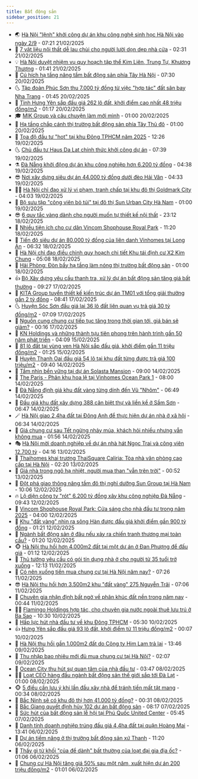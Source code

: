 ```yaml
---
title: Bất động sản
sidebar_position: 21
---
```


<!-- dantri-bat-dong-san:START -->
- 🌏 [Hà Nội &quot;lệnh&quot; khởi công dự án khu công nghệ sinh học Hà Nội vào ngày 2/9](https://dantri.com.vn/bat-dong-san/ha-noi-lenh-khoi-cong-du-an-khu-cong-nghe-sinh-hoc-ha-noi-vao-ngay-29-20250221113543001.htm) - 07:21 21/02/2025
- 👹 [7 vật liệu nội thất dễ lau chùi cho người lười dọn dẹp nhà cửa](https://dantri.com.vn/bat-dong-san/7-vat-lieu-noi-that-de-lau-chui-cho-nguoi-luoi-don-dep-nha-cua-20250220160716283.htm) - 02:31 21/02/2025
- 💡 [Hà Nội duyệt nhiệm vụ quy hoạch tập thể Kim Liên, Trung Tự, Khương Thượng](https://dantri.com.vn/bat-dong-san/ha-noi-duyet-nhiem-vu-quy-hoach-tap-the-kim-lien-trung-tu-khuong-thuong-20250221012708244.htm) - 01:41 21/02/2025
- 🌋 [Cú hích hạ tầng nâng tầm bất động sản phía Tây Hà Nội](https://dantri.com.vn/bat-dong-san/cu-hich-ha-tang-nang-tam-bat-dong-san-phia-tay-ha-noi-20250220141930796.htm) - 07:30 20/02/2025
- 🌜 [Tập đoàn Phúc Sơn thu 7.000 tỷ đồng từ việc &quot;hợp tác&quot; đất sân bay Nha Trang](https://dantri.com.vn/bat-dong-san/tap-doan-phuc-son-thu-7000-ty-dong-tu-viec-hop-tac-dat-san-bay-nha-trang-20250219145600027.htm) - 01:45 20/02/2025
- 💃 [Tỉnh Hưng Yên sắp đấu giá 262 lô đất, khởi điểm cao nhất 48 triệu đồng/m2](https://dantri.com.vn/bat-dong-san/tinh-hung-yen-sap-dau-gia-262-lo-dat-khoi-diem-cao-nhat-48-trieu-dongm2-20250220015150084.htm) - 01:17 20/02/2025
- 🎓 [MIK Group và câu chuyện làm mới mình](https://dantri.com.vn/bat-dong-san/mik-group-va-cau-chuyen-lam-moi-minh-20250219215629375.htm) - 01:00 20/02/2025
- 🌝 [Hạ tầng chắp cánh thị trường bất động sản phía Tây Thủ đô](https://dantri.com.vn/bat-dong-san/ha-tang-chap-canh-thi-truong-bat-dong-san-phia-tay-thu-do-20250219221133027.htm) - 01:00 20/02/2025
- 🧐 [Tọa độ đầu tư &quot;hot&quot; tại khu Đông TPHCM năm 2025](https://dantri.com.vn/bat-dong-san/toa-do-dau-tu-hot-tai-khu-dong-tphcm-nam-2025-20250219180439582.htm) - 12:26 19/02/2025
- 🌜 [Chủ đầu tư Haus Da Lat chính thức khởi công dự án](https://dantri.com.vn/bat-dong-san/chu-dau-tu-haus-da-lat-chinh-thuc-khoi-cong-du-an-20250219142850654.htm) - 07:39 19/02/2025
- ⚗️ [Đà Nẵng khởi động dự án khu công nghiệp hơn 6.200 tỷ đồng](https://dantri.com.vn/bat-dong-san/da-nang-khoi-dong-du-an-khu-cong-nghiep-hon-6200-ty-dong-20250218124919926.htm) - 04:38 19/02/2025
- 😎 [Nơi xây dựng siêu dự án 44.000 tỷ đồng dưới đèo Hải Vân](https://dantri.com.vn/bat-dong-san/noi-xay-dung-sieu-du-an-44000-ty-dong-duoi-deo-hai-van-20250218230910898.htm) - 04:33 19/02/2025
- 🧑‍🏫 [Hà Nội chỉ đạo xử lý vi phạm, tranh chấp tại khu đô thị Goldmark City](https://dantri.com.vn/bat-dong-san/ha-noi-chi-dao-xu-ly-vi-pham-tranh-chap-tai-khu-do-thi-goldmark-city-20250219062557471.htm) - 04:03 19/02/2025
- 💪 [Bộ sưu tập &quot;công viên bỏ túi&quot; tại đô thị Sun Urban City Hà Nam](https://dantri.com.vn/bat-dong-san/bo-suu-tap-cong-vien-bo-tui-tai-do-thi-sun-urban-city-ha-nam-20250219073448425.htm) - 01:00 19/02/2025
- 😎 [6 quy tắc vàng dành cho người muốn tự thiết kế nội thất](https://dantri.com.vn/bat-dong-san/6-quy-tac-vang-danh-cho-nguoi-muon-tu-thiet-ke-noi-that-20250218105744286.htm) - 23:12 18/02/2025
- 🧠 [Nhiều tiện ích cho cư dân Vincom Shophouse Royal Park](https://dantri.com.vn/bat-dong-san/nhieu-tien-ich-cho-cu-dan-vincom-shophouse-royal-park-20250218173248555.htm) - 11:20 18/02/2025
- 🧰 [Tiến độ siêu dự án 80.000 tỷ đồng của liên danh Vinhomes tại Long An](https://dantri.com.vn/bat-dong-san/tien-do-sieu-du-an-80000-ty-dong-cua-lien-danh-vinhomes-tai-long-an-20250217125017963.htm) - 06:32 18/02/2025
- 🤩 [Hà Nội chỉ đạo điều chỉnh quy hoạch chi tiết Khu tái định cư X2 Kim Chung](https://dantri.com.vn/bat-dong-san/ha-noi-chi-dao-dieu-chinh-quy-hoach-chi-tiet-khu-tai-dinh-cu-x2-kim-chung-20250218034044368.htm) - 05:08 18/02/2025
- 🦆 [Hải Phòng: Đòn bẩy hạ tầng làm nóng thị trường bất động sản](https://dantri.com.vn/bat-dong-san/hai-phong-don-bay-ha-tang-lam-nong-thi-truong-bat-dong-san-20250217224308152.htm) - 01:00 18/02/2025
- 👍 [Bộ Xây dựng yêu cầu thanh tra, xử lý dự án bất động sản tăng giá bất thường](https://dantri.com.vn/bat-dong-san/bo-xay-dung-yeu-cau-thanh-tra-xu-ly-du-an-bat-dong-san-tang-gia-bat-thuong-20250217152055632.htm) - 09:27 17/02/2025
- 🙉 [KITA Group tuyển thiết kế kiến trúc dự án TM01 với tổng giải thưởng gần 2 tỷ đồng](https://dantri.com.vn/bat-dong-san/kita-group-tuyen-thiet-ke-kien-truc-du-an-tm01-voi-tong-giai-thuong-gan-2-ty-dong-20250217154117168.htm) - 08:41 17/02/2025
- 🌜 [Huyện Sóc Sơn đấu giá lại 36 lô đất liên quan vụ trả giá 30 tỷ đồng/m2](https://dantri.com.vn/bat-dong-san/huyen-soc-son-dau-gia-lai-36-lo-dat-lien-quan-vu-tra-gia-30-ty-dongm2-20250217130038740.htm) - 07:09 17/02/2025
- 🌋 [Nguồn cung chung cư tiếp tục tăng trong thời gian tới, giá bán sẽ giảm?](https://dantri.com.vn/bat-dong-san/nguon-cung-chung-cu-tiep-tuc-tang-trong-thoi-gian-toi-gia-ban-se-giam-20250217022158898.htm) - 00:16 17/02/2025
- 🥰 [KN Holdings và những thành tựu tiên phong trên hành trình gần 50 năm phát triển](https://dantri.com.vn/bat-dong-san/kn-holdings-va-nhung-thanh-tuu-tien-phong-tren-hanh-trinh-gan-50-nam-phat-trien-20250215105923598.htm) - 04:09 15/02/2025
- 💯 [81 lô đất tại vùng ven Hà Nội sắp đấu giá, khởi điểm gần 11 triệu đồng/m2](https://dantri.com.vn/bat-dong-san/81-lo-dat-tai-vung-ven-ha-noi-sap-dau-gia-khoi-diem-gan-11-trieu-dongm2-20250215054649562.htm) - 01:25 15/02/2025
- 🤩 [Huyện Thanh Oai đấu giá 54 lô tại khu đất từng được trả giá 100 triệu/m2](https://dantri.com.vn/bat-dong-san/huyen-thanh-oai-dau-gia-54-lo-tai-khu-dat-tung-duoc-tra-gia-100-trieum2-20250214145216049.htm) - 09:40 14/02/2025
- 💄 [Tầm nhìn bền vững tại dự án Solasta Mansion](https://dantri.com.vn/bat-dong-san/tam-nhin-ben-vung-tai-du-an-solasta-mansion-20250214152138070.htm) - 09:00 14/02/2025
- 🦍 [The Paris - Phân khu hoa lệ tại Vinhomes Ocean Park 1](https://dantri.com.vn/bat-dong-san/the-paris-phan-khu-hoa-le-tai-vinhomes-ocean-park-1-20250214135710834.htm) - 08:00 14/02/2025
- 🎡 [Đà Nẵng định giá khu đất vàng từng dính đến Vũ &quot;Nhôm&quot;](https://dantri.com.vn/bat-dong-san/da-nang-dinh-gia-khu-dat-vang-tung-dinh-den-vu-nhom-20250213180518032.htm) - 06:49 14/02/2025
- 🐎 [Đấu giá khu đất xây dựng 388 căn biệt thự và liền kề ở Sầm Sơn](https://dantri.com.vn/bat-dong-san/dau-gia-khu-dat-xay-dung-388-can-biet-thu-va-lien-ke-o-sam-son-20250214122101825.htm) - 06:47 14/02/2025
- 🪄 [Hà Nội giao 2,4ha đất tại Đông Anh để thực hiện dự án nhà ở xã hội](https://dantri.com.vn/bat-dong-san/ha-noi-giao-24ha-dat-tai-dong-anh-de-thuc-hien-du-an-nha-o-xa-hoi-20250214105021181.htm) - 06:34 14/02/2025
- 💼 [Giá chung cư sau Tết ngừng nhảy múa, khách hỏi nhiều nhưng vẫn không mua](https://dantri.com.vn/bat-dong-san/gia-chung-cu-sau-tet-ngung-nhay-mua-khach-hoi-nhieu-nhung-van-khong-mua-20250213181035768.htm) - 01:56 14/02/2025
- 🎭 [Hà Nội mời doanh nghiệp về dự án nhà hát Ngọc Trai và công viên 12.700 tỷ](https://dantri.com.vn/bat-dong-san/ha-noi-moi-doanh-nghiep-ve-du-an-nha-hat-ngoc-trai-va-cong-vien-12700-ty-20250213021816383.htm) - 04:16 13/02/2025
- 🐻 [Thaihomes khai trương ThaiSquare Caliria: Tòa nhà văn phòng cao cấp tại Hà Nội](https://dantri.com.vn/bat-dong-san/thaihomes-khai-truong-thaisquare-caliria-toa-nha-van-phong-cao-cap-tai-ha-noi-20250213090050258.htm) - 02:20 13/02/2025
- 💃 [Giá nhà trong ngõ hạ nhiệt, người mua than &quot;vẫn trên trời&quot;](https://dantri.com.vn/bat-dong-san/gia-nha-trong-ngo-ha-nhiet-nguoi-mua-than-van-tren-troi-20250213020326402.htm) - 00:52 13/02/2025
- 🦣 [Đột phá giao thông nâng tầm đô thị nghỉ dưỡng Sun Group tại Hà Nam](https://dantri.com.vn/bat-dong-san/dot-pha-giao-thong-nang-tam-do-thi-nghi-duong-sun-group-tai-ha-nam-20250212164252511.htm) - 10:06 12/02/2025
- 🔥 [Lộ diện công ty &quot;rót&quot; 6.200 tỷ đồng xây khu công nghiệp Đà Nẵng](https://dantri.com.vn/bat-dong-san/lo-dien-cong-ty-rot-6200-ty-dong-xay-khu-cong-nghiep-da-nang-20250212081543203.htm) - 09:43 12/02/2025
- 🤩 [Vincom Shophouse Royal Park: Cửa sáng cho nhà đầu tư trong năm 2025](https://dantri.com.vn/bat-dong-san/vincom-shophouse-royal-park-cua-sang-cho-nha-dau-tu-trong-nam-2025-20250212103521543.htm) - 04:00 12/02/2025
- 🥳 [Khu &quot;đất vàng&quot; nhìn ra sông Hàn được đấu giá khởi điểm gần 900 tỷ đồng](https://dantri.com.vn/bat-dong-san/khu-dat-vang-nhin-ra-song-han-duoc-dau-gia-khoi-diem-gan-900-ty-dong-20241220135702123.htm) - 01:21 12/02/2025
- 🤗 [Ngành bất động sản ở đâu nếu xảy ra chiến tranh thương mại toàn cầu?](https://dantri.com.vn/bat-dong-san/nganh-bat-dong-san-o-dau-neu-xay-ra-chien-tranh-thuong-mai-toan-cau-20250211171158389.htm) - 01:20 12/02/2025
- 🐵 [Hà Nội thu hồi hơn 4.000m2 đất tại một dự án ở Đan Phượng để đấu giá](https://dantri.com.vn/bat-dong-san/ha-noi-thu-hoi-hon-4000m2-dat-tai-mot-du-an-o-dan-phuong-de-dau-gia-20250212015649271.htm) - 01:12 12/02/2025
- 🤖 [Thủ tướng yêu cầu có gói tín dụng nhà ở cho người từ 35 tuổi trở xuống](https://dantri.com.vn/bat-dong-san/thu-tuong-yeu-cau-co-goi-tin-dung-nha-o-cho-nguoi-tu-35-tuoi-tro-xuong-20250211171031852.htm) - 12:13 11/02/2025
- 👺 [Có nên xuống tiền mua chung cư tại Hà Nội năm nay?](https://dantri.com.vn/bat-dong-san/co-nen-xuong-tien-mua-chung-cu-tai-ha-noi-nam-nay-20250211132854405.htm) - 07:26 11/02/2025
- 😎 [Hà Nội thu hồi hơn 3.500m2 khu &quot;đất vàng&quot; 275 Nguyễn Trãi](https://dantri.com.vn/bat-dong-san/ha-noi-thu-hoi-hon-3500m2-khu-dat-vang-275-nguyen-trai-20250211125852299.htm) - 07:06 11/02/2025
- 🤠 [Chuyên gia nhận định bất ngờ về phân khúc đất nền trong năm nay](https://dantri.com.vn/bat-dong-san/chuyen-gia-nhan-dinh-bat-ngo-ve-phan-khuc-dat-nen-trong-nam-nay-20250211040430015.htm) - 00:44 11/02/2025
- 👨‍🏫 [Flamingo Holdings hợp tác, cho chuyên gia nước ngoài thuê lưu trú ở Ba Sao](https://dantri.com.vn/bat-dong-san/flamingo-holdings-hop-tac-cho-chuyen-gia-nuoc-ngoai-thue-luu-tru-o-ba-sao-20250210165230328.htm) - 10:30 10/02/2025
- 🧰 [Hấp lực hút nhà đầu tư về khu Đông TPHCM](https://dantri.com.vn/bat-dong-san/hap-luc-hut-nha-dau-tu-ve-khu-dong-tphcm-20250210120814587.htm) - 05:30 10/02/2025
- 👍 [Hưng Yên sắp đấu giá 93 lô đất, khởi điểm từ 11 triệu đồng/m2](https://dantri.com.vn/bat-dong-san/hung-yen-sap-dau-gia-93-lo-dat-khoi-diem-tu-11-trieu-dongm2-20250210014232211.htm) - 00:07 10/02/2025
- 🌈 [Hà Nội thu hồi gần 1.000m2 đất do Công ty Him Lam trả lại](https://dantri.com.vn/bat-dong-san/ha-noi-thu-hoi-gan-1000m2-dat-do-cong-ty-him-lam-tra-lai-20250209193900239.htm) - 13:46 09/02/2025
- 🐲 [Thu nhập bao nhiêu mới đủ mua chung cư tại Hà Nội?](https://dantri.com.vn/bat-dong-san/thu-nhap-bao-nhieu-moi-du-mua-chung-cu-tai-ha-noi-20250209012702823.htm) - 02:07 09/02/2025
- 💄 [Ocean City thu hút sự quan tâm của nhà đầu tư](https://dantri.com.vn/bat-dong-san/ocean-city-thu-hut-su-quan-tam-cua-nha-dau-tu-20250208102655988.htm) - 03:47 08/02/2025
- 👨‍🏫 [Loạt CEO hàng đầu ngành bất động sản thế giới sắp tới Đà Lạt](https://dantri.com.vn/bat-dong-san/loat-ceo-hang-dau-nganh-bat-dong-san-the-gioi-sap-toi-da-lat-20250207234215454.htm) - 01:00 08/02/2025
- 🐵 [5 điều cần lưu ý khi lần đầu xây nhà để tránh tiền mất tật mang](https://dantri.com.vn/bat-dong-san/5-dieu-can-luu-y-khi-lan-dau-xay-nha-de-tranh-tien-mat-tat-mang-20250207150356404.htm) - 00:34 08/02/2025
- 🎉 [Bắc Ninh sẽ có khu đô thị hơn 41.000 tỷ đồng?](https://dantri.com.vn/bat-dong-san/bac-ninh-se-co-khu-do-thi-hon-41000-ty-dong-20250208021940722.htm) - 00:31 08/02/2025
- 💫 [Bắc Giang quyết định hủy 102 dự án bất động sản](https://dantri.com.vn/bat-dong-san/bac-giang-quyet-dinh-huy-102-du-an-bat-dong-san-20250207145355581.htm) - 08:17 07/02/2025
- 🦄 [Sức hút của bất động sản lễ hội tại Phú Quốc United Center](https://dantri.com.vn/bat-dong-san/suc-hut-cua-bat-dong-san-le-hoi-tai-phu-quoc-united-center-20250207121128656.htm) - 05:45 07/02/2025
- 🌮 [Danh tính doanh nghiệp trúng đấu giá 4,4ha đất tại quận Hoàng Mai](https://dantri.com.vn/bat-dong-san/danh-tinh-doanh-nghiep-trung-dau-gia-44ha-dat-tai-quan-hoang-mai-20250206165056155.htm) - 13:41 06/02/2025
- 💯 [Dự án tiềm năng ở thị trường bất động sản xứ Thanh](https://dantri.com.vn/bat-dong-san/du-an-tiem-nang-o-thi-truong-bat-dong-san-xu-thanh-20250206174221105.htm) - 11:20 06/02/2025
- 🌊 [Thấy gì từ khối &quot;của để dành&quot; bất thường của loạt đại gia địa ốc?](https://dantri.com.vn/bat-dong-san/thay-gi-tu-khoi-cua-de-danh-bat-thuong-cua-loat-dai-gia-dia-oc-20250205153123390.htm) - 01:06 06/02/2025
- 🤖 [Chung cư Hà Nội tăng giá 50% sau một năm, xuất hiện dự án 200 triệu đồng/m2](https://dantri.com.vn/bat-dong-san/chung-cu-ha-noi-tang-gia-50-sau-mot-nam-xuat-hien-du-an-200-trieu-dongm2-20250206024302570.htm) - 01:01 06/02/2025<!-- dantri-bat-dong-san:END -->
